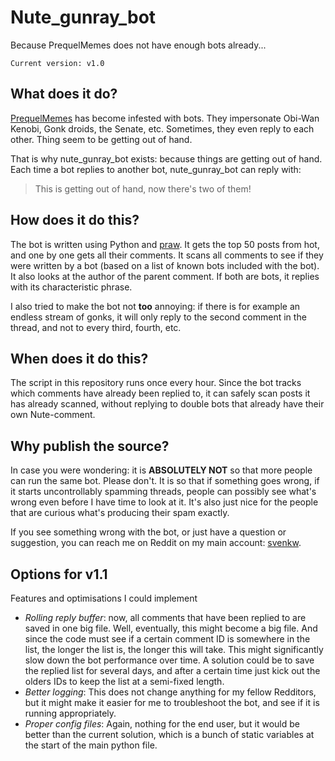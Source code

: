 # Nute_gunray_bot
Because PrequelMemes does not have enough bots already...

`Current version: v1.0`

## What does it do?
[PrequelMemes](reddit.com/r/prequelmemes) has become infested with bots. They impersonate Obi-Wan Kenobi, Gonk droids, the Senate, etc. Sometimes, they even reply to each other. Thing seem to be getting out of hand.

That is why nute_gunray_bot exists: because things are getting out of hand. Each time a bot replies to another bot, nute_gunray_bot can reply with:

> This is getting out of hand, now there's two of them!

## How does it do this?
The bot is written using Python and [praw](https://praw.readthedocs.io/en/stable/). It gets the top 50 posts from hot, and one by one gets all their comments. It scans all comments to see if they were written by a bot (based on a list of known bots included with the bot). It also looks at the author of the parent comment. If both are bots, it replies with its characteristic phrase. 

I also tried to make the bot not **too** annoying: if there is for example an endless stream of gonks, it will only reply to the second comment in the thread, and not to every third, fourth, etc. 

## When does it do this?
The script in this repository runs once every hour. Since the bot tracks which comments have already been replied to, it can safely scan posts it has already scanned, without replying to double bots that already have their own Nute-comment. 

## Why publish the source?
In case you were wondering: it is **ABSOLUTELY NOT** so that more people can run the same bot. Please don't.
It is so that if something goes wrong, if it starts uncontrollably spamming threads, people can possibly see what's wrong even before I have time to look at it. It's also just nice for the people that are curious what's producing their spam exactly.

If you see something wrong with the bot, or just have a question or suggestion, you can reach me on Reddit on my main account: [svenkw](http://www.reddit.com/u/svenkw).

## Options for v1.1
Features and optimisations I could implement
- *Rolling reply buffer*: now, all comments that have been replied to are saved in one big file. Well, eventually, this might become a big file. And since the code must see if a certain comment ID is somewhere in the list, the longer the list is, the longer this will take. This might significantly slow down the bot performance over time. A solution could be to save the replied list for several days, and after a certain time just kick out the olders IDs to keep the list at a semi-fixed length.
- *Better logging*: This does not change anything for my fellow Redditors, but it might make it easier for me to troubleshoot the bot, and see if it is running appropriately. 
- *Proper config files*: Again, nothing for the end user, but it would be better than the current solution, which is a bunch of static variables at the start of the main python file.